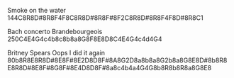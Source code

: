 Smoke on the water
144C8R8D#8R8F4F8C8R8D#8R8F#8F2C8R8D#8R8F4F8D#8R8C1

Bach concerto Brandebourgeois
250C4E4G4c4b8c8b8a8G8F8E8D8C4E4G4c4d4G4

Britney Spears Oops I did it again
80b8R8E8R8D#8E8F#8E2D8D8F#8A8G2D8a8b8a8G2b8a8G8E8D#8b8R8E8R8D#8E8F#8G8F#8E4D8D8F#8a8c4b4a4G4G8b8R8b8R8a8G8E8



